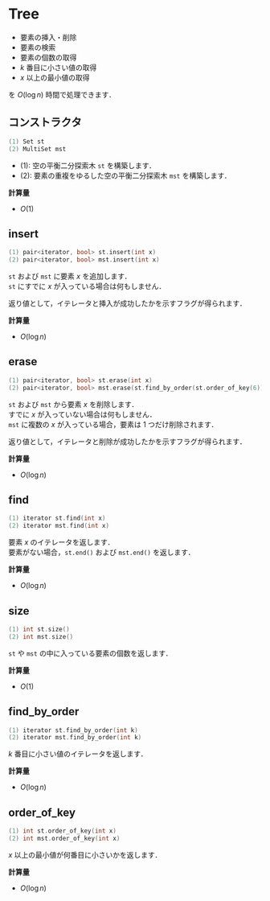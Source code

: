 # Tree

- 要素の挿入・削除
- 要素の検索
- 要素の個数の取得
- $k$ 番目に小さい値の取得
- $x$ 以上の最小値の取得

を $O(\log n)$ 時間で処理できます．

## コンストラクタ

```cpp
(1) Set st
(2) MultiSet mst
```

- (1): 空の平衡二分探索木 `st` を構築します．
- (2): 要素の重複をゆるした空の平衡二分探索木 `mst` を構築します．

**計算量**

- $O(1)$

## insert

```cpp
(1) pair<iterator, bool> st.insert(int x)
(2) pair<iterator, bool> mst.insert(int x)
```

`st` および `mst` に要素 $x$ を追加します．<br>
`st` にすでに $x$ が入っている場合は何もしません．

返り値として，イテレータと挿入が成功したかを示すフラグが得られます．

**計算量**

- $O(\log n)$

## erase

```cpp
(1) pair<iterator, bool> st.erase(int x)
(2) pair<iterator, bool> mst.erase(st.find_by_order(st.order_of_key(6)))
```

`st` および `mst` から要素 $x$ を削除します．<br>
すでに $x$ が入っていない場合は何もしません．<br>
`mst` に複数の $x$ が入っている場合，要素は $1$ つだけ削除されます．

返り値として，イテレータと削除が成功したかを示すフラグが得られます．

**計算量**

- $O(\log n)$

## find

```cpp
(1) iterator st.find(int x)
(2) iterator mst.find(int x)
```

要素 $x$ のイテレータを返します．<br>
要素がない場合，`st.end()` および `mst.end()` を返します．

**計算量**

- $O(\log n)$

## size

```cpp
(1) int st.size()
(2) int mst.size()
```

`st` や `mst` の中に入っている要素の個数を返します．

**計算量**

- $O(1)$

## find_by_order

```cpp
(1) iterator st.find_by_order(int k)
(2) iterator mst.find_by_order(int k)
```

$k$ 番目に小さい値のイテレータを返します．

**計算量**

- $O(\log n)$

## order_of_key

```cpp
(1) int st.order_of_key(int x)
(2) int mst.order_of_key(int x)
```

$x$ 以上の最小値が何番目に小さいかを返します．

**計算量**

- $O(\log n)$